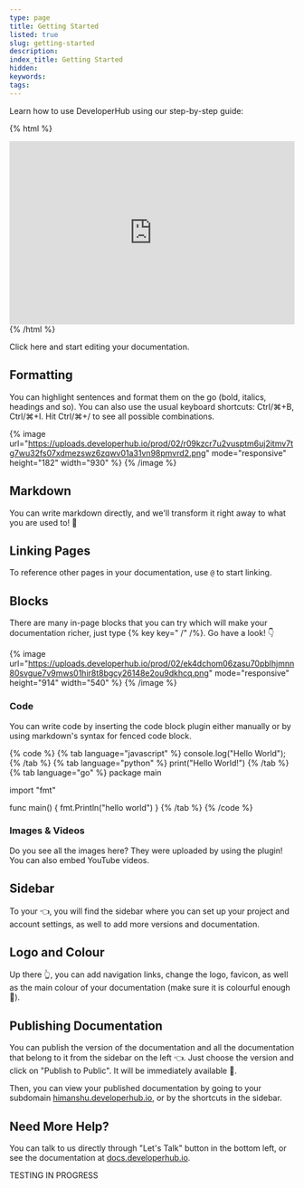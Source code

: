 ```yaml
---
type: page
title: Getting Started
listed: true
slug: getting-started
description: 
index_title: Getting Started
hidden: 
keywords: 
tags: 
---
```


Learn how to use DeveloperHub using our step-by-step guide:

{% html %}
<!--ARCADE EMBED START-->
<div style="position: relative; padding-bottom: calc(56.22254758418741% + 41px); height: 0; width: 100%;">
  <iframe src="https://demo.arcade.software/mXfTOZfQRMMXPJIqWjzp?embed&embed_mobile=tab&embed_desktop=tab&show_copy_link=true" 
          title="How to Edit and Publish Updates in DeveloperHub Documentation" 
          frameborder="0" loading="lazy" 
          webkitallowfullscreen mozallowfullscreen allowfullscreen 
          allow="clipboard-write" style="position: absolute; top: 0; left: 0; width: 100%; height: 100%; color-scheme: light;" 
          onload="window.postMessage('resize', '*')" ></iframe>
</div><!--ARCADE EMBED END-->
{% /html %}

Click here and start editing your documentation.

## Formatting

You can highlight sentences and format them on the go (bold, italics, headings and so). You can also use the usual keyboard shortcuts: Ctrl/⌘+B, Ctrl/⌘+I. Hit Ctrl/⌘+/ to see all possible combinations.

{% image url="https://uploads.developerhub.io/prod/02/r09kzcr7u2vusptm6uj2itmv7tg7wu32fs07xdmezswz6zqwv01a31vn98pmvrd2.png" mode="responsive" height="182" width="930" %}
{% /image %}

## Markdown

You can write markdown directly, and we'll transform it right away to what you are used to! 🚀

## Linking Pages

To reference other pages in your documentation, use `@` to start linking.

## Blocks

There are many in-page blocks that you can try which will make your documentation richer, just type {% key key=" /" /%}. Go have a look! 👇

{% image url="https://uploads.developerhub.io/prod/02/ek4dchom06zasu70pblhjmnn80svgue7v9mws01hir8t8bgcy26148e2ou9dkhcq.png" mode="responsive" height="914" width="540" %}
{% /image %}

### Code

You can write code by inserting the code block plugin either manually or by using markdown's syntax for fenced code block.

{% code %}
{% tab language="javascript" %}
console.log("Hello World");
{% /tab %}
{% tab language="python" %}
print("Hello World!")
{% /tab %}
{% tab language="go" %}
package main

import "fmt" 

func main() {
     fmt.Println("hello world")
}
{% /tab %}
{% /code %}

### Images & Videos

Do you see all the images here? They were uploaded by using the plugin! You can also embed YouTube videos.

## Sidebar

To your 👈, you will find the sidebar where you can set up your project and account settings, as well to add more versions and documentation.

## Logo and Colour

Up there 👆, you can add navigation links, change the logo, favicon, as well as the main colour of your documentation (make sure it is colourful enough 🌈).

## Publishing Documentation

You can publish the version of the documentation and all the documentation that belong to it from the sidebar on the left 👈. Just choose the version and click on "Publish to Public". It will be immediately available 🚀.

Then, you can view your published documentation by going to your subdomain [himanshu.developerhub.io](https://himanshu.developerhub.io), or by the shortcuts in the sidebar.

## Need More Help?

You can talk to us directly through "Let's Talk" button in the bottom left, or see the documentation at [docs.developerhub.io](https://docs.developerhub.io).

TESTING IN PROGRESS